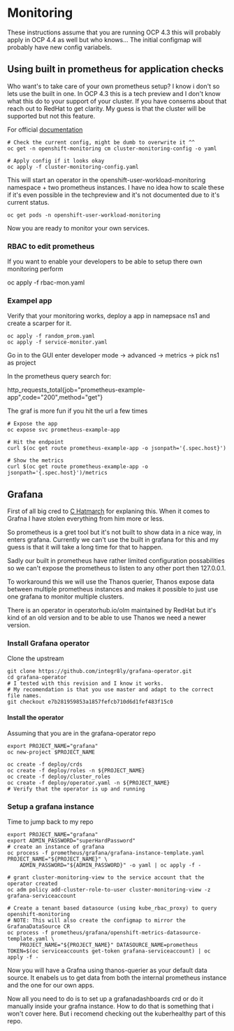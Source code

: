 # Monitoring

These instructions assume that you are running OCP 4.3 this will probably apply in OCP 4.4 as well but who knows...
The initial configmap will probably have new config variabels.

## Using built in prometheus for application checks

Who want's to take care of your own prometheus setup? I know i don't so lets use the built in one.
In OCP 4.3 this is a tech preview and I don't know what this do to your support of your cluster.
If you have conserns about that reach out to RedHat to get clarity. My guess is that the cluster will be supported but
not this feature.

For official [documentation](https://docs.openshift.com/container-platform/4.3/monitoring/monitoring-your-own-services.html)

```shell
# Check the current config, might be dumb to overwrite it ^^
oc get -n openshift-monitoring cm cluster-monitoring-config -o yaml

# Apply config if it looks okay
oc apply -f cluster-monitoring-config.yaml
```

This will start an operator in the openshift-user-workload-monitoring namespace + two prometheus instances.
I have no idea how to scale these if it's even possible in the techpreview
and it's not documented due to it's current status.

```oc get pods -n openshift-user-workload-monitoring```

Now you are ready to monitor your own services.

### RBAC to edit prometheus

If you want to enable your developers to be able to setup there own monitoring perform

oc apply -f rbac-mon.yaml

### Exampel app

Verify that your monitoring works, deploy a app in namepsace ns1 and create a scarper for it.

```shell
oc apply -f random_prom.yaml
oc apply -f service-monitor.yaml
```

Go in to the GUI enter developer mode -> advanced -> metrics -> pick ns1 as project

In the prometheus query search for:

http_requests_total{job="prometheus-example-app",code="200",method="get"}

The graf is more fun if you hit the url a few times

```shell
# Expose the app
oc expose svc prometheus-example-app

# Hit the endpoint
curl $(oc get route prometheus-example-app -o jsonpath='{.spec.host}')

# Show the metrics
curl $(oc get route prometheus-example-app -o jsonpath='{.spec.host}')/metrics
```

## Grafana

First of all big cred to [C Hatmarch](https://github.com/hatmarch/cdc-and-debezium-demo) for explaning this.
When it comes to Grafna I have stolen everything from him more or less.

So prometheus is a gret tool but it's not built to show data in a nice way, in enters grafana.
Currently we can't use the built in grafana for this and my guess is that it will take a long time for that to happen.

Sadly our built in prometheus have rather limited configuration possabilities so we can't expose the prometheus
to listen to any other port then 127.0.0.1.

To workaround this we will use the Thanos querier, Thanos expose data between multiple prometheus instances and
makes it possible to just use one grafana to monitor multiple clusters.

There is an operator in operatorhub.io/olm maintained by RedHat but it's kind of an old version and to be able to
use Thanos we need a newer version.

### Install Grafana operator

Clone the upstream

```shell
git clone https://github.com/integr8ly/grafana-operator.git
cd grafana-operator
# I tested with this revision and I know it works.
# My recomendation is that you use master and adapt to the correct file names.
git checkout e7b281959853a1857fefcb710d6d1fef483f15c0
```

#### Install the operator

Assuming that you are in the grafana-operator repo

```shell
export PROJECT_NAME="grafana"
oc new-project $PROJECT_NAME

oc create -f deploy/crds
oc create -f deploy/roles -n ${PROJECT_NAME}
oc create -f deploy/cluster_roles
oc create -f deploy/operator.yaml -n ${PROJECT_NAME}
# Verify that the operator is up and running
```

### Setup a grafana instance

Time to jump back to my repo

```shell
export PROJECT_NAME="grafana"
export ADMIN_PASSWORD="superHardPassword"
# create an instance of grafana
oc process -f prometheus/grafana/grafana-instance-template.yaml PROJECT_NAME="${PROJECT_NAME}" \
    ADMIN_PASSWORD="${ADMIN_PASSWORD}" -o yaml | oc apply -f -

# grant cluster-monitoring-view to the service account that the operator created
oc adm policy add-cluster-role-to-user cluster-monitoring-view -z grafana-serviceaccount

# Create a tenant based datasource (using kube_rbac_proxy) to query openshift-monitoring
# NOTE: This will also create the configmap to mirror the GrafanaDataSource CR
oc process -f prometheus/grafana/openshift-metrics-datasource-template.yaml \
    PROJECT_NAME="${PROJECT_NAME}" DATASOURCE_NAME=prometheus TOKEN=$(oc serviceaccounts get-token grafana-serviceaccount) | oc apply -f -
```

Now you will have a Grafna using thanos-querier as your default data source.
It enabels us to get data from both the internal prometheus instance and the one for our own apps.

Now all you need to do is to set up a grafanadashboards crd or do it manually inside your grafna instance.
How to do that is something that i won't cover here. But i recomend checking out the kuberhealthy part of this repo.

